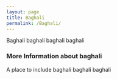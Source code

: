 ```yaml
---
layout: page
title: Baghali
permalink: /Baghali/
---
```


Baghali baghali baghali baghali

### More Information about baghali 

A place to include baghali baghali baghali 
